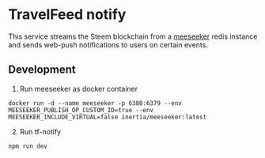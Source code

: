 # TravelFeed notify

This service streams the Steem blockchain from a [meeseeker](https://github.com/inertia186/meeseeker) redis instance and sends web-push notifications to users on certain events.

## Development

1. Run meeseeker as docker container

```
docker run -d --name meeseeker -p 6380:6379 --env MEESEEKER_PUBLISH_OP_CUSTOM_ID=true --env MEESEEKER_INCLUDE_VIRTUAL=false inertia/meeseeker:latest
```

2. Run tf-notify

```
npm run dev
```
